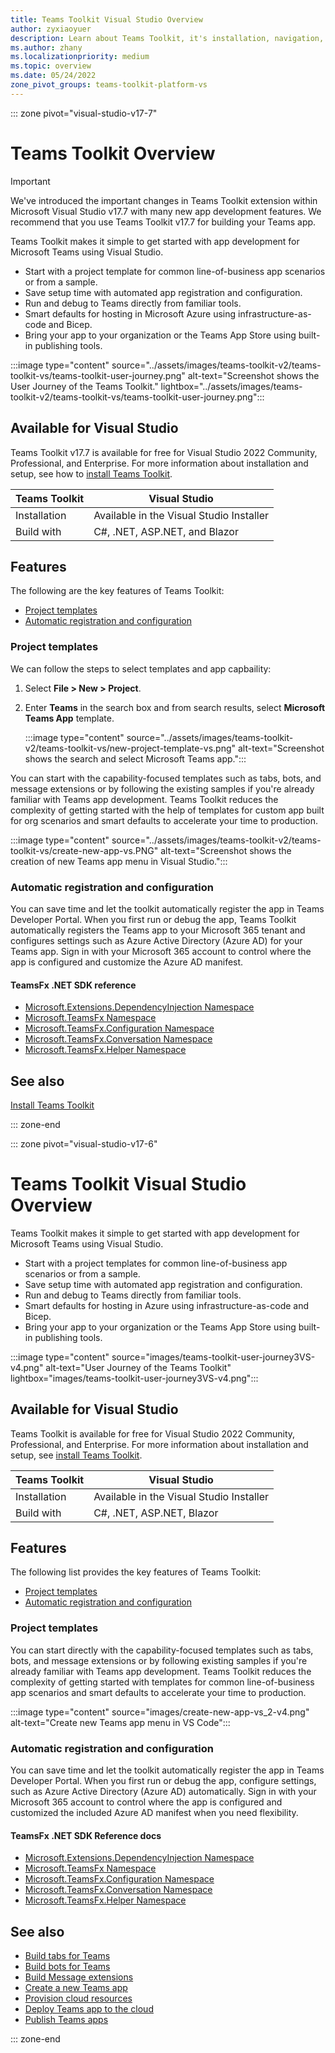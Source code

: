 ```yaml
---
title: Teams Toolkit Visual Studio Overview
author: zyxiaoyuer
description: Learn about Teams Toolkit, it's installation, navigation, and user journey. Teams Toolkit is available for Visual Studio.
ms.author: zhany
ms.localizationpriority: medium
ms.topic: overview
ms.date: 05/24/2022
zone_pivot_groups: teams-toolkit-platform-vs
---
```


::: zone pivot="visual-studio-v17-7"

# Teams Toolkit Overview

> [!IMPORTANT]
> We've introduced the important changes in Teams Toolkit extension within Microsoft Visual Studio v17.7 with many new app development features. We recommend that you use Teams Toolkit v17.7 for building your Teams app.

Teams Toolkit makes it simple to get started with app development for Microsoft Teams using Visual Studio.

* Start with a project template for common line-of-business app scenarios or from a sample.
* Save setup time with automated app registration and configuration.
* Run and debug to Teams directly from familiar tools.
* Smart defaults for hosting in Microsoft Azure using infrastructure-as-code and Bicep.
* Bring your app to your organization or the Teams App Store using built-in publishing tools.

:::image type="content" source="../assets/images/teams-toolkit-v2/teams-toolkit-vs/teams-toolkit-user-journey.png" alt-text="Screenshot shows the User Journey of the Teams Toolkit." lightbox="../assets/images/teams-toolkit-v2/teams-toolkit-vs/teams-toolkit-user-journey.png":::

## Available for Visual Studio

Teams Toolkit v17.7 is available for free for Visual Studio 2022 Community, Professional, and Enterprise. For more information about installation and setup, see how to [install Teams Toolkit](./install-Teams-Toolkit.md).

| Teams Toolkit | Visual Studio |
| - | ------------- |
| Installation | Available in the Visual Studio Installer |
| Build with | C#, .NET, ASP.NET, and Blazor |

## Features

The following are the key features of Teams Toolkit:

* [Project templates](#project-templates)
* [Automatic registration and configuration](#automatic-registration-and-configuration)

### Project templates

We can follow the steps to select templates and app capbaility:

1. Select **File > New > Project**.

1. Enter **Teams** in the search box and from search results, select **Microsoft Teams App** template.

   :::image type="content" source="../assets/images/teams-toolkit-v2/teams-toolkit-vs/new-project-template-vs.png" alt-text="Screenshot shows the search and select Microsoft Teams app.":::

You can start with the capability-focused templates such as tabs, bots, and message extensions or by following the existing samples if you're already familiar with Teams app development. Teams Toolkit reduces the complexity of getting started with the help of templates for custom app built for org scenarios and smart defaults to accelerate your time to production.

:::image type="content" source="../assets/images/teams-toolkit-v2/teams-toolkit-vs/create-new-app-vs.PNG" alt-text="Screenshot shows the creation of new Teams app menu in Visual Studio.":::

### Automatic registration and configuration

You can save time and let the toolkit automatically register the app in Teams Developer Portal. When you first run or debug the app, Teams Toolkit automatically registers the Teams app to your Microsoft 365 tenant and configures settings such as Azure Active Directory (Azure AD) for your Teams app. Sign in with your Microsoft 365 account to control where the app is configured and customize the Azure AD manifest. 

#### TeamsFx .NET SDK reference

* [Microsoft.Extensions.DependencyInjection Namespace](/../dotnet/api/Microsoft.Extensions.DependencyInjection)
* [Microsoft.TeamsFx Namespace](/../dotnet/api/Microsoft.TeamsFx)
* [Microsoft.TeamsFx.Configuration Namespace](/../dotnet/api/Microsoft.TeamsFx.Configuration)
* [Microsoft.TeamsFx.Conversation Namespace](/../dotnet/api/Microsoft.TeamsFx.Conversation)
* [Microsoft.TeamsFx.Helper Namespace](/../dotnet/api/Microsoft.TeamsFx.Helper)

## See also

[Install Teams Toolkit](install-Teams-Toolkit.md)

::: zone-end

::: zone pivot="visual-studio-v17-6"

# Teams Toolkit Visual Studio Overview

Teams Toolkit makes it simple to get started with app development for Microsoft Teams using Visual Studio.

* Start with a project templates for common line-of-business app scenarios or from a sample.
* Save setup time with automated app registration and configuration.
* Run and debug to Teams directly from familiar tools.
* Smart defaults for hosting in Azure using infrastructure-as-code and Bicep.
* Bring your app to your organization or the Teams App Store using built-in publishing tools.

:::image type="content" source="images/teams-toolkit-user-journey3VS-v4.png" alt-text="User Journey of the Teams Toolkit"  lightbox="images/teams-toolkit-user-journey3VS-v4.png":::

## Available for Visual Studio

Teams Toolkit is available for free for Visual Studio 2022 Community, Professional, and Enterprise. For more information about installation and setup, see [install Teams Toolkit](~/toolkit/toolkit-v4/install-Teams-Toolkit-vs.md).

| Teams Toolkit | Visual Studio |
| - | ------------- |
| Installation | Available in the Visual Studio Installer |
| Build with | C#, .NET, ASP.NET, Blazor |

## Features

The following list provides the key features of Teams Toolkit:

* [Project templates](#project-templates)
* [Automatic registration and configuration](#automatic-registration-and-configuration)

### Project templates

You can start directly with the capability-focused templates such as tabs, bots, and message extensions or by following existing samples if you're already familiar with Teams app development. Teams Toolkit reduces the complexity of getting started with templates for common line-of-business app scenarios and smart defaults to accelerate your time to production.

:::image type="content" source="images/create-new-app-vs_2-v4.png" alt-text="Create new Teams app menu in VS Code":::

### Automatic registration and configuration

You can save time and let the toolkit automatically register the app in Teams Developer Portal. When you first run or debug the app, configure settings, such as Azure Active Directory (Azure AD) automatically. Sign in with your Microsoft 365 account to control where the app is configured and customized the included Azure AD manifest when you need flexibility.

#### TeamsFx .NET SDK Reference docs

* [Microsoft.Extensions.DependencyInjection Namespace](/../dotnet/api/Microsoft.Extensions.DependencyInjection)
* [Microsoft.TeamsFx Namespace](/../dotnet/api/Microsoft.TeamsFx)
* [Microsoft.TeamsFx.Configuration Namespace](/../dotnet/api/Microsoft.TeamsFx.Configuration)
* [Microsoft.TeamsFx.Conversation Namespace](/../dotnet/api/Microsoft.TeamsFx.Conversation)
* [Microsoft.TeamsFx.Helper Namespace](/../dotnet/api/Microsoft.TeamsFx.Helper)

## See also

* [Build tabs for Teams](~/tabs/what-are-tabs.md)
* [Build bots for Teams](~/bots/what-are-bots.md)
* [Build Message extensions](~/messaging-extensions/what-are-messaging-extensions.md)
* [Create a new Teams app](create-new-project-vs.md)
* [Provision cloud resources](provision-vs.md)
* [Deploy Teams app to the cloud](deploy-vs.md)
* [Publish Teams apps](publish-v4.md)

::: zone-end
